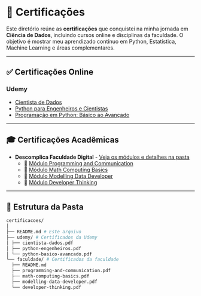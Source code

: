 # 📜 Certificações

Este diretório reúne as **certificações** que conquistei na minha jornada em **Ciência de Dados**, incluindo cursos online e disciplinas da faculdade. O objetivo é mostrar meu aprendizado contínuo em Python, Estatística, Machine Learning e áreas complementares.

---

## ✅ Certificações Online

### Udemy
- [Cientista de Dados](https://www.udemy.com/course/cientista-de-dados/?kw=for&src=sac&couponCode=KEEPLEARNINGBR)
- [Python para Engenheiros e Cientistas](https://www.udemy.com/course/python-para-engenheiros-e-cientistas/?kw=python+pa&src=sac&couponCode=KEEPLEARNINGBR)
- [Programação em Python: Básico ao Avançado](https://www.udemy.com/course/programacao-python-do-basico-ao-avancado/?kw=python&src=sac&couponCode=KEEPLEARNINGBR)

---

## 🎓 Certificações Acadêmicas

- **Descomplica Faculdade Digital** - [Veja os módulos e detalhes na pasta](./faculdade/README.md)
    - 📜 [Módulo Programming and Communication](./faculdade/programming-and-communication.pdf)
    - 📜 [Módulo Math Computing Basics](./faculdade/math-computing-basics.pdf)
    - 📜 [Módulo Modelling Data Developer](./faculdade/modelling-data-developer.pdf)
    - 📜 [Módulo Developer Thinking](./faculdade/developer-thinking.pdf)

---

## 📂 Estrutura da Pasta

```bash
certificacoes/
│
├── README.md # Este arquivo
├── udemy/ # Certificados da Udemy
│ ├── cientista-dados.pdf
│ ├── python-engenheiros.pdf
│ └── python-basico-avancado.pdf
└── faculdade/ # Certificados da faculdade
  ├── README.md
  ├── programming-and-communication.pdf
  ├── math-computing-basics.pdf
  ├── modelling-data-developer.pdf
  └── developer-thinking.pdf
